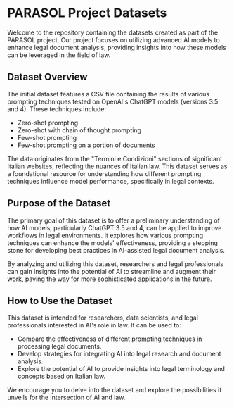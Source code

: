 # PARASOL Project Datasets

Welcome to the repository containing the datasets created as part of the PARASOL project. Our project focuses on utilizing advanced AI models to enhance legal document analysis, providing insights into how these models can be leveraged in the field of law.

## Dataset Overview

The initial dataset features a CSV file containing the results of various prompting techniques tested on OpenAI's ChatGPT models (versions 3.5 and 4). These techniques include:

- Zero-shot prompting
- Zero-shot with chain of thought prompting
- Few-shot prompting
- Few-shot prompting on a portion of documents

The data originates from the "Termini e Condizioni" sections of significant Italian websites, reflecting the nuances of Italian law. This dataset serves as a foundational resource for understanding how different prompting techniques influence model performance, specifically in legal contexts.

## Purpose of the Dataset

The primary goal of this dataset is to offer a preliminary understanding of how AI models, particularly ChatGPT 3.5 and 4, can be applied to improve workflows in legal environments. It explores how various prompting techniques can enhance the models' effectiveness, providing a stepping stone for developing best practices in AI-assisted legal document analysis.

By analyzing and utilizing this dataset, researchers and legal professionals can gain insights into the potential of AI to streamline and augment their work, paving the way for more sophisticated applications in the future.

## How to Use the Dataset

This dataset is intended for researchers, data scientists, and legal professionals interested in AI's role in law. It can be used to:

- Compare the effectiveness of different prompting techniques in processing legal documents.
- Develop strategies for integrating AI into legal research and document analysis.
- Explore the potential of AI to provide insights into legal terminology and concepts based on Italian law.

We encourage you to delve into the dataset and explore the possibilities it unveils for the intersection of AI and law.
